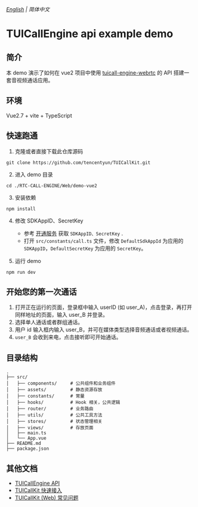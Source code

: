 _[English](README.md) | 简体中文_
# TUICallEngine api example demo

## 简介

本 demo 演示了如何在 vue2 项目中使用 [tuicall-engine-webrtc](https://www.npmjs.com/package/tuicall-engine-webrtc) 的 API 搭建一套音视频通话应用。

## 环境
Vue2.7 + vite + TypeScript

## 快速跑通

1. 克隆或者直接下载此仓库源码

```
git clone https://github.com/tencentyun/TUICallKit.git
```

2. 进入 demo 目录

```shell
cd ./RTC-CALL-ENGINE/Web/demo-vue2
```

3. 安装依赖

```shell
npm install
```

4. 修改 SDKAppID、SecretKey
    - 参考 [开通服务](https://cloud.tencent.com/document/product/647/104662) 获取 `SDKAppID、SecretKey` .
    - 打开 `src/constants/call.ts` 文件，修改 `DefaultSdkAppId` 为应用的 `SDKAppID`，`DefaultSecretKey` 为应用的 `SecretKey`。

5. 运行 demo

```shell
npm run dev
```

## 开始您的第一次通话

1. 打开正在运行的页面，登录框中输入 userID (如 user_A)，点击登录，再打开同样地址的页面，输入 user_B 并登录。
2. 选择单人通话或者群组通话。
3. 用户 id 输入框内输入 user_B，并可在媒体类型选择音频通话或者视频通话。
4. `user_B` 会收到来电，点击接听即可开始通话。

## 目录结构
```shell
.            
├── src/
│   ├── components/     # 公共组件和业务组件
│   ├── assets/         # 静态资源存放
│   ├── constants/      # 常量
│   ├── hooks/          # Hook 相关，公共逻辑
│   ├── router/         # 业务路由
│   ├── utils/          # 公共工具方法
│   ├── stores/         # 状态管理相关
│   ├── views/          # 存放页面
│   ├── main.ts         
│   └── App.vue
├── README.md
├── package.json
```
## 其他文档
- [TUICallEngine API](https://cloud.tencent.com/document/product/647/78757)
- [TUICallKit 快速接入](https://cloud.tencent.com/document/product/647/78731)
- [TUICallKit (Web) 常见问题](https://cloud.tencent.com/document/product/647/78769)